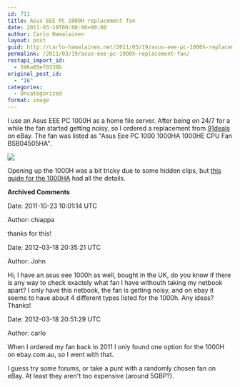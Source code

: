 ```yaml
---
id: 711
title: Asus EEE PC 1000H replacement fan
date: 2011-03-19T00:00:00+00:00
author: Carlo Hamalainen
layout: post
guid: http://carlo-hamalainen.net/2011/03/19/asus-eee-pc-1000h-replacement-fan/
permalink: /2011/03/19/asus-eee-pc-1000h-replacement-fan/
restapi_import_id:
  - 596a05ef0330b
original_post_id:
  - "16"
categories:
  - Uncategorized
format: image
---
```

I use an Asus EEE PC 1000H as a home file server. After being on 24/7 for a while the fan started getting noisy, so I ordered a replacement from [91deals](http://myworld.ebay.com/91deals/) on eBay. The fan was listed as "Asus Eee PC 1000 1000HA 1000HE CPU Fan BSB04505HA".

<img src="https://i0.wp.com/s3.amazonaws.com/carlo-hamalainen.net/oldblog/blogdata/x-2011-03/eeepc_fan.jpg?w=640&#038;ssl=1"  data-recalc-dims="1" /> 

Opening up the 1000H was a bit tricky due to some hidden clips, but [this guide for the 1000HA](http://eeepc1005.blogspot.com/2009/09/upgrade-time.html) had all the details.

**Archived Comments**

Date: 2011-10-23 10:01:14 UTC

Author: chiappa

thanks for this!

Date: 2012-03-18 20:35:21 UTC

Author: John

Hi, I have an asus eee 1000h as well, bought in the UK, do you know if there is any way to check exactely what fan I have withouth taking my netbook apart? I only have this netbook, the fan is getting noisy, and on ebay it seems to have about 4 different types listed for the 1000h. Any ideas? Thanks!

Date: 2012-03-18 20:51:29 UTC

Author: carlo

When I ordered my fan back in 2011 I only found one option for the 1000H on ebay.com.au, so I went with that.

I guess try some forums, or take a punt with a randomly chosen fan on eBay. At least they aren't too expensive (around 5GBP?).